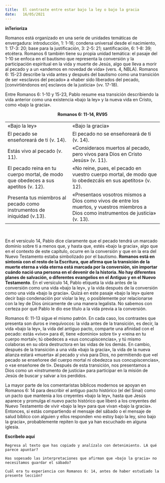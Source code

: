 ```yaml
---
title:  El contraste entre estar bajo la ley o bajo la gracia
date:   16/05/2021
---
```


**inTerioriza**

Romanos está organizado en una serie de unidades temáticas de envergadura: introducción, 1: 1-16; condena universal desde el nacimiento, 1: 17-3: 20; base para la justificación, 3: 2-5: 21; santificación, 6: 1-8: 39; etcétera. Romanos 6 también tiene su propia unidad temática: el pasaje del 1-10 se enfoca en el bautismo que representa la conversión y la participación espiritual en la vida y muerte de Jesús, algo que lleva a morir al pecado y a un «andemos en novedad de vida» (vers. 4, NBLA). Romanos 6: 15-23 describe la vida antes y después del bautismo como una transición de ser «esclavos del pecado» a «haber sido liberados del pecado, [convirtiéndonos en] esclavos de la justicia» (vv. 17-18).

Entre Romanos 6: 1-10 y 15-23, Pablo resume esa transición describiendo la vida anterior como una existencia «bajo la ley» y la nueva vida en Cristo, como «bajo la gracia».

**<center>Romanos 6: 11-14, RV95</center>**

| | |
| ---|---|
| «Bajo la ley» | «Bajo la gracia» |
| El pecado se enseñoreará de ti (v. 14). | El pecado no se enseñoreará de ti (v. 14). |
| Estás vivo al pecado (v. 11). | «Consideraos muertos al pecado, pero vivos para Dios en Cristo Jesús» (v. 11). |
| El pecado reina en tu cuerpo mortal, de modo que obedeces a sus apetitos (v. 12). | «No reine, pues, el pecado en vuestro cuerpo mortal, de modo que lo obedezcáis en sus apetitos» (v. 12). |
| Presenta tus miembros al pecado como instrumentos de iniquidad (v.13). | «Presentaos vosotros mismos a Dios como vivos de entre los muertos, y vuestros miembros a Dios como instrumentos de justicia» (v. 13). |
<br/>

En el versículo 14, Pablo dice claramente que el pecado tendrá un marcado dominio sobre ti a menos que, y hasta que, estés «bajo la gracia», algo que en el contexto de este capítulo, ocurre en la conversión y que en la era del Nuevo Testamento estaba simbolizado por el bautismo. **Romanos está en sintonía con el resto de la Escritura, que afirma que la transición de la muerte eterna a vida eterna está marcada por la conversión, sin importar cuándo nació una persona en el devenir de la historia. No hay diferentes planes de salvación, o diferentes evangelios en el Antiguo y en el Nuevo Testamento**. En el versículo 14, Pablo etiqueta la vida antes de la conversión como una vida «bajo la ley», y la vida después de la conversión como una vida «bajo la gracia». Quizá en este pasaje «bajo la ley» quiere decir bajo condenación por violar la ley, o posiblemente por relacionarse con la ley de Dios únicamente de una manera legalista. No sabemos con certeza por qué Pablo le dio ese título a la vida previa a la conversión.

Romanos 6: 11-13 sigue el mismo patrón. En cada caso, los contrastes que presenta son duros e inequívocos: la vida antes de la transición, es decir, la vida «bajo la ley», la vida del antiguo pacto, comparte una afinidad con el pecado: estás «vivo» para él, tiene «dominio» sobre ti» y «reina en tu cuerpo mortal»; tú obedeces a «sus concupiscencias», y tú mismo colaboras en su obra destructora en las vidas de los demás. En cambio, después de la transición a una vida «bajo la gracia», la vida de la nueva alianza estará «muerta» al pecado y viva para Dios, no permitiendo que «el pecado se enseñoree del cuerpo mortal ni obedezca sus concupiscencias», o «se enseñoree de ti». Después de esta transición, nos presentamos a Dios como un «instrumento de justicia» para participar en la misión de Jesús de buscar y salvar a los perdidos.

La mayor parte de los comentaristas bíblicos modernos se apoyan en Romanos 6: 14 para describir el antiguo pacto histórico (el del Sinaí) como un pacto que mantenía a los creyentes «bajo la ley», hasta que Jesús aparece y promulga el nuevo pacto histórico que liberó a los creyentes del Nuevo Testamento de vivir «bajo la ley» para que vivan «bajo la gracia». Entonces, si estás compartiendo el mensaje del sábado o el mensaje de salud bíblico con alguien y ellos responden «no estoy bajo la ley, sino bajo la gracia», probablemente repiten lo que ya han escuchado en alguna iglesia.

**Escríbelo aquí**

`Regresa al texto que has copiado y analízalo con detenimiento. LA qué parece apuntar?`

`Has sopesado las interpretaciones que afirman que «bajo la gracia» no necesitamos guardar el sábado?`

`Cuál era tu experiencia con Romanos 6: 14, antes de haber estudiado la presente lección?`
